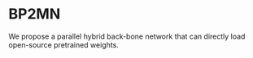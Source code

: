 # BP2MN
We propose a parallel hybrid back-bone network that can directly load open-source pretrained weights. 
